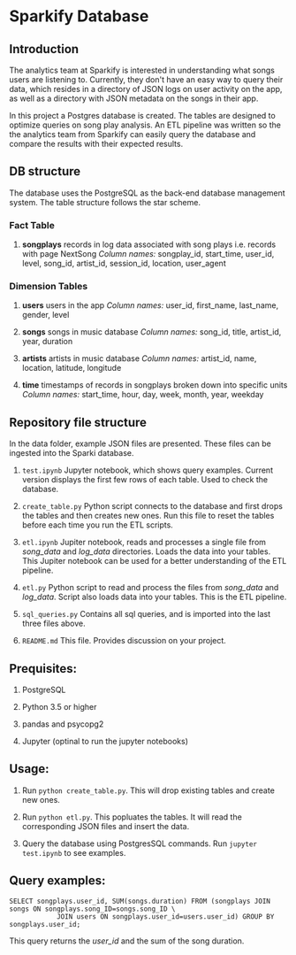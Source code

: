 
# Sparkify Database


## Introduction

The analytics team at Sparkify is interested in understanding what songs users are listening to. Currently, they don't have an easy way to query their data, which resides in a directory of JSON logs on user activity on the app, as well as a directory with JSON metadata on the songs in their app.

In this project a Postgres database is created. The tables are designed to optimize queries on song play analysis. An ETL pipeline was written so the the analytics team from Sparkify can easily query the database and compare the results with their expected results.


## DB structure

The database uses the PostgreSQL as the back-end database management system. The table structure follows the star scheme.

### Fact Table

1. **songplays**
    records in log data associated with song plays i.e. records with page NextSong
    *Column names:* songplay_id, start_time, user_id, level, song_id, artist_id, session_id, location, user_agent

### Dimension Tables

1. **users**
    users in the app
    *Column names:* user_id, first_name, last_name, gender, level
    
2. **songs**
    songs in music database
    *Column names:* song_id, title, artist_id, year, duration
    
3. **artists**
    artists in music database
    *Column names:* artist_id, name, location, latitude, longitude
   
4. **time**
    timestamps of records in songplays broken down into specific units
    *Column names:* start_time, hour, day, week, month, year, weekday


## Repository file structure

In the data folder, example JSON files are presented. These files can be ingested into the Sparki database.

1. `test.ipynb`
    Jupyter notebook, which shows query examples. Current version displays the first few rows of each table. Used to check the database. 
    
2. `create_table.py`
    Python script connects to the database and first drops the tables and then creates new ones. Run this file to reset the  tables before each time you run the ETL scripts. 
    
3. `etl.ipynb`
    Jupiter notebook, reads and processes a single file from *song_data* and *log_data* directories. Loads the data into your tables. This Jupiter notebook can be used for a better understanding of the ETL pipeline.
    
4. `etl.py` 
    Python script to read and process the files from *song_data* and *log_data*. Script also loads data into your tables. This is the ETL pipeline.

5. `sql_queries.py` 
    Contains all sql queries, and is imported into the last three files above.

6. `README.md`
    This file. Provides discussion on your project. 
    

## Prequisites:

1. PostgreSQL

2. Python 3.5 or higher

3. pandas and psycopg2

4. Jupyter (optinal to run the jupyter notebooks)



## Usage:

1. Run `python create_table.py`. This will drop existing tables and create new ones.

2. Run `python etl.py`. This popluates the tables. It will read the corresponding JSON files and insert the data.

3. Query the database using PostgresSQL commands. Run `jupyter test.ipynb` to see examples.



## Query examples:

```
SELECT songplays.user_id, SUM(songs.duration) FROM (songplays JOIN songs ON songplays.song_ID=songs.song_ID \
            JOIN users ON songplays.user_id=users.user_id) GROUP BY songplays.user_id;
```

This query returns the *user_id* and the sum of the song duration.


